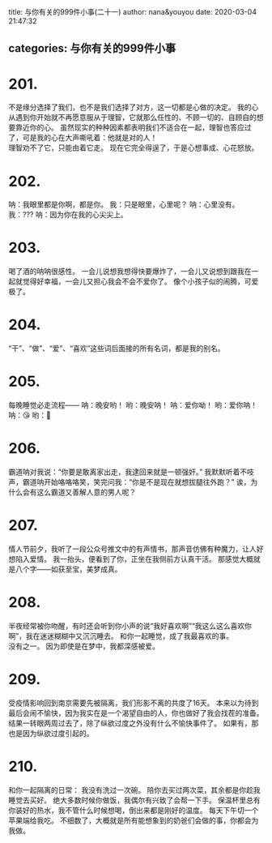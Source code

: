 title: 与你有关的999件小事(二十一)
author: nana&youyou
date: 2020-03-04 21:47:32

categories: 与你有关的999件小事
---

# 201.

不是缘分选择了我们，也不是我们选择了对方，这一切都是心做的决定。
我的心从遇到你开始就不再愿意服从于理智，它就那么任性的、不顾一切的、自顾自的想要靠近你的心。
虽然现实的种种因素都表明我们不适合在一起，理智也答应过了，可是我的心在大声嘶吼着：他就是对的人！<br>理智劝不了它，只能由着它走。
现在它完全得逞了，于是心想事成、心花怒放。<!-- more -->

# 202.

呐：我眼里都是你啊，都是你。
我：只是眼里，心里呢？
呐：心里没有。
我：???
呐：因为你在我的心尖尖上。

# 203.

喝了酒的呐呐很感性。
一会儿说想我想得快要爆炸了，一会儿又说想到跟我在一起就觉得好幸福，一会儿又担心我会不会不爱你了。
像个小孩子似的闹腾，可爱极了。

# 204.

“干”、“做”、“爱”、“喜欢”这些词后面接的所有名词，都是我的别名。

# 205.

每晚睡觉必走流程——
呐：晚安哟！
哟：晚安呐！
呐：爱你呦！
哟：爱你呐！
呐：😘
哟：🥰

# 206.

霸道呐对我说：“你要是敢离家出走，我逮回来就是一顿强奸。”
我默默听着不吱声，霸道呐开始咯咯咯笑，笑完问我：“你是不是现在就想拔腿往外跑？”
诶，为什么会有这么霸道又善解人意的男人呢？

# 207.

情人节前夕，我听了一段公众号推文中的有声情书，那声音仿佛有种魔力，让人好想陷入爱情。
我一抬头，便看到了你，正坐在我侧前方认真干活。
那感觉大概就是八个字——如获至宝，美梦成真。

# 208.

半夜经常被你吻醒，有时还会听到你小声的说“我好喜欢啊”“我这么这么喜欢你啊”，我在迷迷糊糊中又沉沉睡去。
和你一起睡觉，成了我最喜欢的事。<br>没有之一。
因为即使是在梦中，我都深感被爱。

# 209.

受疫情影响回到南京需要先被隔离，我们形影不离的共度了16天。
本来以为待到最后会闹不愉快，因为我实在是一个渴望自由的人，你也做好了我会找茬的准备。
结果一转眼两周过去了，除了纵欲过度之外没有什么不愉快事件了。
如果有，那也是因为纵欲过度引起的。

# 210.

和你一起隔离的日常：
我没有洗过一次碗。
陪你去买过两次菜，其余都是你趁我睡觉去买好。
绝大多数时候你做饭，我偶尔有兴致了会帮一下手。
保温杯里总有你装好的热水，我不管什么时候想喝，倒出来都是刚好的温度。
每天下午切一个苹果端给我吃。
不细数了，大概就是所有能想象到的奶爸们会做的事，你都会为我做。